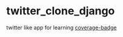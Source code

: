 # twitter_clone_django
twitter like app for learning
[coverage-badge](Z:\projects\django_practice\twitter_clone_django\badge.svg)
